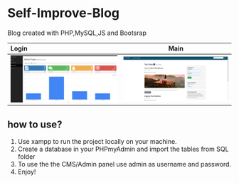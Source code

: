 # Self-Improve-Blog
Blog created with PHP,MySQL,JS and Bootsrap


| Login  | Main  |
| :------------ |:---------------:|
| ![](images/dashboard.png)    | ![](images/blog.png) |

## how to use? 

1. Use xampp to run the project locally on your machine.
2. Create a database in your PHPmyAdmin and import the tables from SQL folder
3. To use the the CMS/Admin panel use admin as username and password.
4. Enjoy!
